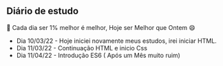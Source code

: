 ## Diário de estudo

:key: Cada dia ser 1% melhor é melhor, Hoje ser Melhor que Ontem :smile:

* Dia 10/03/22 - Hoje iniciei novamente meus estudos, irei iniciar HTML.
* Dia 11/03/22 - Continuação HTML e inicio Css
* Dia 11/04/22 - Introdução ES6 ( Após um Mês muito ruim)

